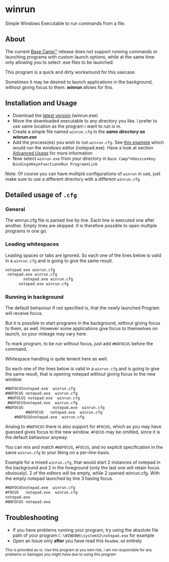 # winrun

Simple Windows Executable to run commands from a file.

## About

The current [Base Camp™](https://mountain.gg/base-camp/) release does not support running commands or launching programs with custom launch options, while at the same time only allowing you to select .exe files to be launched.

This program is a quick and dirty workaround for this usecase.

Sometimes it may be desired to launch applications in the background, without giving focus to them. ***winrun*** allows for this.

## Installation and Usage

- Download the [latest version](https://github.com/schnotzler/winrun/releases) (winrun.exe)
- Move the downloaded executable to any directory you like. I prefer to use same location as the program i want to run is in.
- Create a simple file named `winrun.cfg` in the ***same directory as winrun.exe***
- Add the process(es) you wish to run `winrun.cfg`. See [this example](https://github.com/schnotzler/winrun/blob/main/winrun.cfg) which would run the windows editor (notepad.exe). Have a look at section [Advanced Usage](#detailed-usage-of-cfg) for more information
- Now select `winrun.exe` from your directory in `Base Camp™`»`Device`»`Key Binding`»`Key`»`Function`»`Run Program`»`Link`

Note: Of course you can have multiple configurations of `winrun` in use, just make sure to use a different directory with a different `winrun.cfg`

## Detailed usage of `.cfg`

### General

The winrun.cfg file is parsed line by line.
Each line is executed one after another.
Empty lines are skipped.
It is therefore possible to open multiple programs in one go.

### Leading whitespaces
Leading spaces or tabs are ignored.
So each one of the lines below is valid in a `winrun.cfg` and is going to give the same result.

```txt
notepad.exe winrun.cfg
 notepad.exe winrun.cfg
		notepad.exe winrun.cfg
  	  notepad.exe winrun.cfg
```

### Running in background

The default behaviour if not specified is, that the newly launched Program will receive focus.

But it is possible to start programs in the background, without giving focus to them, as well.
However some applications give focus to themselves on launch, so your mileage may vary here.

To mark program, to be run without focus, just add `#NOFOCUS` before the command.

Whitespace handling is quite lenient here as well.

So each one of the lines below is valid in a `winrun.cfg` and is going to give the same result, that is opening notepad without giving focus to the new window.


```txt
#NOFOCUSnotepad.exe  winrun.cfg
#NOFOCUS notepad.exe  winrun.cfg
 #NOFOCUS notepad.exe  winrun.cfg
 #NOFOCUSnotepad.exe  winrun.cfg
#NOFOCUS     	     notepad.exe  winrun.cfg
 		 #NOFOCUS 	notepad.exe  winrun.cfg
 	#NOFOCUSnotepad.exe  winrun.cfg
```

Analog to `#NOFOCUS` there is also support for `#FOCUS`, which as you may have guessed gives focus to the new window.
`#FOCUS` may be omitted, since it is the default behaviour anyway.

You can mix and match `#NOFOCUS`, `#FOCUS`, and no explicit specification in the same `winrun.cfg` to your liking on a per-line-basis.

Example for a mixed `winrun.cfg`, that would start 2 instances of notepad in the background and 2 in the foreground (only the last one will retain focus obviously). 2 of the editors will be empty, while 2 opened winrun.cfg. With the empty notepad launched by line 3 having focus.

```txt
#NOFOCUSnotepad.exe  winrun.cfg
#FOCUS   notepad.exe  winrun.cfg
notepad.exe
#NOFOCUS notepad.exe
```

## Troubleshooting

- If you have problems running your program, try using the absolute file path of your program `C:\WINDOWS\system32\notepad.exe` for example
- Open an Issue only **after** you have read this `Readme.md` entirely

<sub>This is provided as-is. Use this program at you own risk, i am not responsible for any problems or damages you might have due to using this program</sub>
